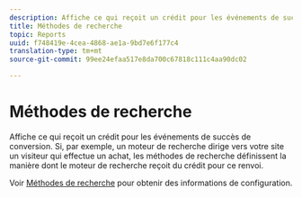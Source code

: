 ```yaml
---
description: Affiche ce qui reçoit un crédit pour les événements de succès de conversion. Si, par exemple, un moteur de recherche dirige vers votre site un visiteur qui effectue un achat, les méthodes de recherche définissent la manière dont le moteur de recherche reçoit du crédit pour ce renvoi.
title: Méthodes de recherche
topic: Reports
uuid: f748419e-4cea-4868-ae1a-9bd7e6f177c4
translation-type: tm+mt
source-git-commit: 99ee24efaa517e8da700c67818c111c4aa90dc02

---
```



# Méthodes de recherche

Affiche ce qui reçoit un crédit pour les événements de succès de conversion. Si, par exemple, un moteur de recherche dirige vers votre site un visiteur qui effectue un achat, les méthodes de recherche définissent la manière dont le moteur de recherche reçoit du crédit pour ce renvoi.

Voir [Méthodes de recherche](/help/admin/admin/finding-methods.md) pour obtenir des informations de configuration.
